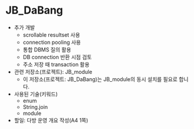 # JB_DaBang

- 추가 개발
  - scrollable resultset 사용
  - connection pooling 사용
  - 통합 DBMS 질의 활용
  - DB connection 반환 시점 검토
  - 주소 저장 때 transaction 활용
- 관련 저장소(프로젝트): JB_module
  - 이 저장소(프로젝트: JB_DaBang)는 JB_module의 동시 설치를 필요로 합니다.
- 사용된 기술(키워드)
  - enum
  - String.join
  - module
- 할일: 다방 운영 개요 작성(A4 1쪽)
